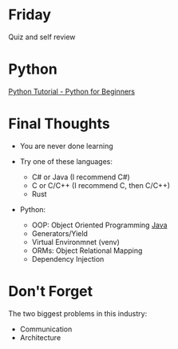 # Friday
Quiz and self review

# Python
[Python Tutorial - Python for Beginners](https://youtu.be/_uQrJ0TkZlc)

# Final Thoughts
- You are never done learning
- Try one of these languages:
  - C# or Java (I recommend C#)
  - C or C/C++ (I recommend C, then C/C++)
  - Rust
  
- Python:
  - OOP: Object Oriented Programming [Java](https://www.geeksforgeeks.org/oops-object-oriented-design/?ref=rp)
  - Generators/Yield
  - Virtual Environmnet (venv)
  - ORMs: Object Relational Mapping
  - Dependency Injection
 
# Don't Forget
The two biggest problems in this industry:
- Communication
- Architecture
 